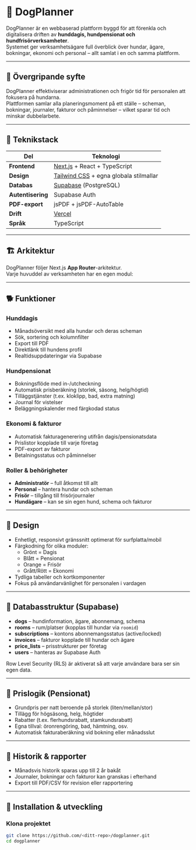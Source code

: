 # 🐶 DogPlanner

DogPlanner är en webbaserad plattform byggd för att förenkla och digitalisera driften av **hunddagis, hundpensionat och hundfrisörverksamheter**.  
Systemet ger verksamhetsägare full överblick över hundar, ägare, bokningar, ekonomi och personal – allt samlat i en och samma plattform.

---

## 🚀 Övergripande syfte

DogPlanner effektiviserar administrationen och frigör tid för personalen att fokusera på hundarna.  
Plattformen samlar alla planeringsmoment på ett ställe – scheman, bokningar, journaler, fakturor och påminnelser – vilket sparar tid och minskar dubbelarbete.

---

## 🧩 Teknikstack

| Del               | Teknologi                                                          |
| ----------------- | ------------------------------------------------------------------ |
| **Frontend**      | [Next.js](https://nextjs.org/) + React + TypeScript                |
| **Design**        | [Tailwind CSS](https://tailwindcss.com/) + egna globala stilmallar |
| **Databas**       | [Supabase](https://supabase.com/) (PostgreSQL)                     |
| **Autentisering** | Supabase Auth                                                      |
| **PDF-export**    | jsPDF + jsPDF-AutoTable                                            |
| **Drift**         | [Vercel](https://vercel.com/)                                      |
| **Språk**         | TypeScript                                                         |

---

## 🏗️ Arkitektur

DogPlanner följer Next.js **App Router**-arkitektur.  
Varje huvuddel av verksamheten har en egen modul:

---

## 🐕 Funktioner

### Hunddagis

- Månadsöversikt med alla hundar och deras scheman
- Sök, sortering och kolumnfilter
- Export till PDF
- Direktlänk till hundens profil
- Realtidsuppdateringar via Supabase

### Hundpensionat

- Bokningsflöde med in-/utcheckning
- Automatisk prisberäkning (storlek, säsong, helg/högtid)
- Tilläggstjänster (t.ex. kloklipp, bad, extra matning)
- Journal för vistelser
- Beläggningskalender med färgkodad status

### Ekonomi & fakturor

- Automatisk fakturagenerering utifrån dagis/pensionatsdata
- Prislistor kopplade till varje företag
- PDF-export av fakturor
- Betalningsstatus och påminnelser

### Roller & behörigheter

- **Administratör** – full åtkomst till allt
- **Personal** – hantera hundar och scheman
- **Frisör** – tillgång till frisörjournaler
- **Hundägare** – kan se sin egen hund, schema och fakturor

---

## 🎨 Design

- Enhetligt, responsivt gränssnitt optimerat för surfplatta/mobil
- Färgkodning för olika moduler:
  - Grönt = Dagis
  - Blått = Pensionat
  - Orange = Frisör
  - Grått/Rött = Ekonomi
- Tydliga tabeller och kortkomponenter
- Fokus på användarvänlighet för personalen i vardagen

---

## 💾 Databasstruktur (Supabase)

- **dogs** – hundinformation, ägare, abonnemang, schema
- **rooms** – rum/platser (kopplas till hundar via `roomid`)
- **subscriptions** – kontons abonnemangsstatus (active/locked)
- **invoices** – fakturor kopplade till hundar och ägare
- **price_lists** – prisstrukturer per företag
- **users** – hanteras av Supabase Auth

Row Level Security (RLS) är aktiverat så att varje användare bara ser sin egen data.

---

## 🧾 Prislogik (Pensionat)

- Grundpris per natt beroende på storlek (liten/mellan/stor)
- Tillägg för högsäsong, helg, högtider
- Rabatter (t.ex. flerhundsrabatt, stamkundsrabatt)
- Egna tillval: öronrengöring, bad, hämtning, osv.
- Automatisk fakturaberäkning vid bokning eller månadsslut

---

## 🧠 Historik & rapporter

- Månadsvis historik sparas upp till 2 år bakåt
- Journaler, bokningar och fakturor kan granskas i efterhand
- Export till PDF/CSV för revision eller rapportering

---

## 🧰 Installation & utveckling

### Klona projektet

```bash
git clone https://github.com/<ditt-repo>/dogplanner.git
cd dogplanner
```
